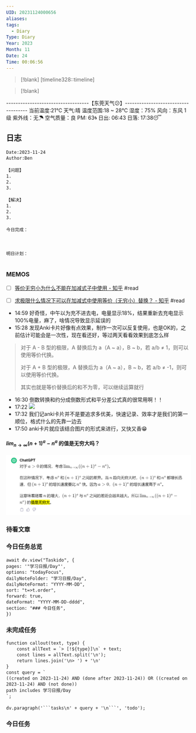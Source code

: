 ```yaml
---
UID: 20231124000656
aliases: 
tags:
  - Diary
Type: Diary
Year: 2023
Month: 11
Date: 24
Time: 00:06:56
---
```

> [!blank] 
> [timeline328::timeline]

>[!blank]
> 
-----------------------------------【东莞天气😕】------------------------------------
当前温度:21℃
天气:晴
温度范围:18 ~ 28℃
湿度：75%
风向：东风 1级
紫外线：无☂
空气质量：良 PM: 63🌀
日出: 06:43 日落: 17:38😴

## 日志

```
Date:2023-11-24
Author:Ben

【问题】
1.
2.
3.

【解决】
1.
2.
3.

今日完成：



明日计划：


```

### MEMOS

- [ ]  [等价无穷小为什么不能在加减式子中使用 - 知乎](https://zhuanlan.zhihu.com/p/35176202) #read

- [ ]  [求极限什么情况下可以在加减式中使用等价（无穷小）替换？ - 知乎](https://www.zhihu.com/question/49541771) #read 
- 14:59 好奇怪，中午以为充不进去电，电量显示18%，结果重新去充电显示100%电量，麻了，啥情况导致显示延误的
- 15:28 发现Anki卡片好像有点效果，制作一次可以反复使用，也是OK的，之前估计可能会是一次性，现在看还好，等过两天看看效果到底怎么样

> 对于 A - B 型的极限，A 替换后为 a（A ~ a），B ~ b，若 a/b ≠ 1，则可以使用等价代换。
> 
> 对于 A + B 型的极限，A 替换后为 a（A ~ a），B ~ b，若 a/b ≠ -1，则可以使用等价代换。
> 
> 其实也就是等价替换后的和不为零，可以继续运算就行
- 16:30 倒数转换和约分成倒数形式和平分差公式真的很常用啊！！
- 17:22 ![](Pasted%20Image%2020231124172242.png)
- 17:32 我们记anki卡片并不是要追求多优美，快速记录、效率才是我们的第一顺位，格式什么的先靠一边去
- 17:50 anki卡片就应该结合图片的形式来进行，又快又香😁
#### $lim_{n \to \infty}(n+1)^a-n^a$ 的值是无穷大吗？

![](asset/Pasted%20image%2020231124175332.png)

### 待看文章



### 今日任务总览

```dataviewjs
await dv.view("Taskido", {
pages: '"学习日报/Day"',
options: "todayFocus",
dailyNoteFolder: "学习日报/Day",
dailyNoteFormat: "YYYY-MM-DD",
sort: "t=>t.order",
forward: true,
dateFormat: "YYYY-MM-DD-dddd",
section: "### 今日任务",
})
```

### 未完成任务

```dataviewjs
function callout(text, type) {
    const allText = `> [!${type}]\n` + text;
    const lines = allText.split('\n');
    return lines.join('\n> ') + '\n'
}
const query = `
((created on 2023-11-24) AND (done after 2023-11-24)) OR ((created on 2023-11-24) AND (not done))
path includes 学习日报/Day
`;

dv.paragraph('```tasks\n' + query + '\n```', 'todo');
```


### 今日任务
